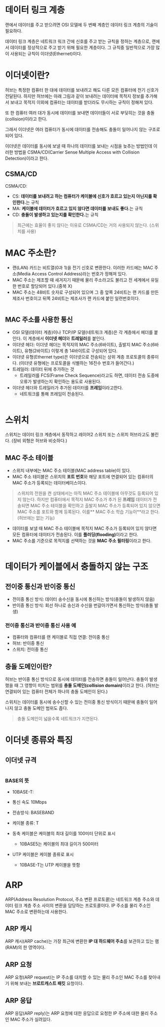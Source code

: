 <h1 id="데이터-링크-계층">데이터 링크 계층</h1>
<p>랜에서 데이터를 주고 받으려면 OSI 모델에 두 번째 계층인 데이터 링크 계층의 기술이 필요하다.
<img alt="" src="https://velog.velcdn.com/images/sunnamgung8/post/b2d565c5-01d6-4e4b-8fbb-3eb7960b5d9f/image.png" /></p>
<p>데이터 링크 계층은 네트워크 워크 간에 신호를 주고 받는 규칙을 정하는 계층으로, 랜에서 데이터를 정상적으로 주고 받기 위해 필요한 계층이다. 그 규칙중 일반적으로 가장 많이 사용되는 규칙이 이더넷(Ethernet)이다. </p>
<h1 id="이더넷이란">이더넷이란?</h1>
<p>허브는 특정한 컴퓨터 한 대에 데이터를 보내려고 해도 다른 모든 컴퓨터에 전기 신호가 전달된다. 하지만 허브에는 아래 그림과 같이 보내려는 데이터에 목적지 정보를 추가해서 보내고 목적지 이외에 컴퓨터는 데이터를 받더라도 무시하는 규칙이 정해져 있다.
<img alt="" src="https://velog.velcdn.com/images/sunnamgung8/post/03b77ca5-5d79-4ac4-9246-cfdb99efc988/image.png" /></p>
<p>또 한 컴퓨터 여러 대가 동시에 데이터를 보내면 데이터들이 서로 부딪히는 것을 충돌(collision)이라고 한다.</p>
<p>그래서 이더넷은 여러 컴퓨터가 동시에 데이터를 전송해도 충돌이 일어나지 않는 구조로 되어 있다. </p>
<p>이더넷은 데이터를 동시에 보낼 때 하나의 데이터를 보내는 시점을 늦추는 방법인데 이러한 방법을 CSMA/CD(Carrier Sense Multiple Access with Collision Detection)이라고 한다.</p>
<h2 id="csmacd">CSMA/CD</h2>
<p>CSMA/CD:</p>
<ul>
<li>CS: <strong>데이터를 보내려고 하는 컴퓨터가 케이블에 신호가 흐르고 있는지 아닌지를 확인한다.</strong>는 규칙</li>
<li>MA: <strong>케이블에 데이터가 흐르고 있지 않다면 데이터를 보내도 좋다.</strong>는 규칙</li>
<li>CD: <strong>충돌이 발생하고 있는지를 확인한다.</strong>는 규칙
<img alt="" src="https://velog.velcdn.com/images/sunnamgung8/post/c8f6528c-902d-4f40-8a1b-516f9becebac/image.png" /></li>
</ul>
<blockquote>
<p>최근에는 효율이 좋지 않다는 이유로 CSMA/CD는 거의 사용되지 않는다. (스위치를 사용)</p>
</blockquote>
<h1 id="mac-주소란">MAC 주소란?</h1>
<ul>
<li>랜(LAN) 카드는 비트열(0과 1)을 전기 신호로 변환한다. 이러한 카드에는 MAC 주소(Media Access Control Address)라는 번호가 정해져 있다. </li>
<li>MAC 주소는 제조할 때 새겨지기 때문에 물리 주소라고도 불리고 전 세계에서 유일한 번호로 할당되어 있다.(중복 X)</li>
<li>MAC 주소는 48비트 숫자로 구성되어 있으며 그 중 앞쪽 24비트는 랜 카드를 만든 제조사 번호이고 뒤쪽 24비트는 제조사가 랜 카드에 붙인 일련번호이다.</li>
</ul>
<p><img alt="" src="https://velog.velcdn.com/images/sunnamgung8/post/f686e5e0-a8d5-4697-8af1-5118c079706d/image.png" /></p>
<h2 id="mac-주소를-사용한-통신">MAC 주소를 사용한 통신</h2>
<ul>
<li>OSI 모델(데이터 계층)이나 TCP/IP 모델(네트워크 계층)은 각 계층에서 헤더를 붙인다. 이 계층에서 <strong>이더넷 헤더</strong>와 <strong>트레일러</strong>를 붙인다.</li>
<li>이더넷 헤더: 이더넷 헤더는 목적지의 MAC 주소(6바이트), 출발지 MAC 주소(6바이트), 유형(2바이트) 이렇게 총 14바이트로 구성되어 있다.
<img alt="" src="https://velog.velcdn.com/images/sunnamgung8/post/ccbd2ca3-9f11-414b-babc-83e31a540845/image.png" /></li>
<li>이더넷 유형(Ethernet type)은 이더넷으로 전송되는 상위 계층 프로토콜의 종류이다. (이더넷 유형에는 프로토콜을 식별하는 16진수 번호가 들어간다.)
<img alt="" src="https://velog.velcdn.com/images/sunnamgung8/post/cc031f17-3a59-46c3-ac3a-dabedc479424/image.png" /></li>
<li>트레일러: 데이터 뒤에 추가하는 것<ul>
<li>트레일러를 FCS(Frame Check Sequence)라고도 하면, 데이터 전송 도중에 오류가 발생하는지 확인하는 용도로 사용된다.</li>
</ul>
</li>
<li>이더넷 헤더와 트레일러가 추가된 데이터를 <strong>프레임</strong>이라고한다.<ul>
<li>네트워크를 통해 프레임이 전송된다.</li>
</ul>
</li>
</ul>
<p><img alt="" src="https://velog.velcdn.com/images/sunnamgung8/post/f094e698-7328-4683-b270-fbb2ff66790d/image.png" /></p>
<h1 id="스위치">스위치</h1>
<p>스위치는 데이터 링크 계층에서 동작하고 레이어2 스위치 또는 스위치 허브라고도 불린다. (장비 외형은 허브와 비슷하다.)</p>
<h2 id="mac-주소-테이블">MAC 주소 테이블</h2>
<ul>
<li>스위치 내부에는 MAC 주소 테이블(MAC address table)이 있다.</li>
<li>MAC 주소 테이블은 스위치의 <strong>포트 번호</strong>와 해당 포트에 연결되어 있는 컴퓨터의 MAC 주소가 등록되는 데이터베이스이다.</li>
</ul>
<blockquote>
<p>스위치의 전원을 켠 상태에서는 아직 MAC 주소 테이블에 아무것도 등록되어 있지 않는다. 하지만 컴퓨터에서 목적지 MAC 주소가 추가 된 <strong>프레임</strong> 데이터가 전송되면 MAC 주소 테이블을 확인하고 출발지 MAC 주소가 등록되어 있지 않으면 MAC 주소를 포트와 함께 등록된다. 이를** MAC 주소 학습 기능이**라고 한다. (허브에는 없는 기능)</p>
</blockquote>
<ul>
<li>데이터를 보낼 때 MAC 주소 테이블에 목적지 MAC 주소가 등록되어 있지 않다면 모든 컴퓨터에 데이터가 전송된다. 이를 <strong>플러딩(flooding)</strong>이라고 한다.</li>
<li>MAC  주소를 기준으로 목적지를 선택하는 것을 <strong>MAC 주소 필터링</strong>이라고 한다.</li>
</ul>
<p><img alt="" src="https://velog.velcdn.com/images/sunnamgung8/post/dad4abe3-4519-42c7-a237-fc3f53ef9a1a/image.png" /></p>
<h1 id="데이터가-케이블에서-충돌하지-않는-구조">데이터가 케이블에서 충돌하지 않는 구조</h1>
<h2 id="전이중-통신과-반이중-통신">전이중 통신과 반이중 통신</h2>
<ul>
<li>전이중 통신 방식: 데이터 송수신을 동시에 통신하는 방식(충돌이 발생하지 않음)</li>
<li>반이중 통신 방식: 회선 하나로 송신과 수신을 번갈아가면서 통신하는 방식(충돌 발생)</li>
</ul>
<h3 id="전이중-통신과-반이중-통신-사용-예">전이중 통신과 반이중 통신 사용 예</h3>
<ul>
<li>컴퓨터와 컴퓨터를 랜 케이블로 직접 연결: 전이중 통신</li>
<li>허브: 반이중 통신</li>
<li>스위치: 전이중 통신</li>
</ul>
<h2 id="충돌-도메인이란">충돌 도메인이란?</h2>
<p>허브는 반이중 통신 방식으로 동시에 데이터를 전송하면 충돌이 일어난다. 충돌이 발생했을 때 그 영향이 미치는 범위를 <strong>충돌 도메인(collision domain)</strong>이라고 한다.  (허브는 연결되어 있는 컴퓨터 전체가 하나의 충돌 도메인이 된다.)
<img alt="" src="https://velog.velcdn.com/images/sunnamgung8/post/be63ed12-30df-4dfd-b450-abcd49457f0d/image.png" /></p>
<p>스위치는 데이터를 동시에 송수신할 수 있는 전이중 통신 방식이기 때문에 충돌이 일어나지 않고 충돌 도메인 범위도 좁다.
<img alt="" src="https://velog.velcdn.com/images/sunnamgung8/post/255743ef-2cd3-431e-a84d-356efbc8163c/image.png" /></p>
<blockquote>
<p>충돌 도메인이 넓을수록 네트워크가 지연된다.</p>
</blockquote>
<h1 id="이더넷-종류와-특징">이더넷 종류와 특징</h1>
<h2 id="이더넷-규격">이더넷 규격</h2>
<p><img alt="" src="https://velog.velcdn.com/images/sunnamgung8/post/14cffab8-3984-43cd-9226-dd1153040fc6/image.png" /></p>
<h3 id="base의-뜻">BASE의 뜻</h3>
<ul>
<li><p>10BASE-T: 
<img alt="" src="https://velog.velcdn.com/images/sunnamgung8/post/8984ac3e-2eca-4bd1-8ecf-cf20a54cdad4/image.png" /></p>
</li>
<li><p>통신 속도 10Mbps</p>
</li>
<li><p>전송방식: BASEBAND</p>
</li>
<li><p>케이블 종류: T</p>
</li>
<li><p>동축 케이블은 케이블의 최대 길이를 100미터 단위로 표시</p>
<ul>
<li>10BASE5는 케이블의 최대 길이가 500미터</li>
</ul>
</li>
<li><p>UTP 케이블은 케이블 종류로 표시</p>
<ul>
<li>10BASE-T는 UTP 케이블을 뜻함</li>
</ul>
</li>
</ul>
<h1 id="arp">ARP</h1>
<p>ARP(Address Resolution Protocol, 주소 변환 프로토콜)는 네트워크 계층 주소와 데이터 링크 계층 주소 사이의 변환을 담당하는 프로토콜이다. IP 주소를 물리 주소인 MAC 주소로 변환하는데 사용한다.</p>
<h2 id="arp-캐시">ARP 캐시</h2>
<p>ARP 캐시(ARP cache)는 가장 최근에 변환한 <strong>IP 대 하드웨어 주소</strong>를 보관하고 있는 램(RAM)의 한 영역이다.</p>
<h2 id="arp-요청">ARP 요청</h2>
<p>ARP 요청(ARP request)는 IP 주소를 대치할 수 있는 물리 주소인 MAC 주소를 찾아내기 위해 보내는 <strong>브로트캐스트 패킷</strong> 요청이다.</p>
<h2 id="arp-응답">ARP 응답</h2>
<p>ARP 응답(ARP reply)는 ARP 요청에 대한 응답으로 요청한 IP 주소에 대한 물리 주소인 MAC 주소가 실려있다.</p>